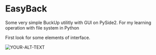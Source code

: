 # EasyBack

Some very simple BuckUp utilitly with GUI on PySide2. For my learning operation with file system in
Python

First look for some elements of interface.

<picture>
 <source media="(prefers-color-scheme: dark)" srcset="arhiv/screens">
 <source media="(prefers-color-scheme: light)" srcset="arhiv/screens">
 <img alt="YOUR-ALT-TEXT" src="YOUR-DEFAULT-IMAGE">
</picture>
